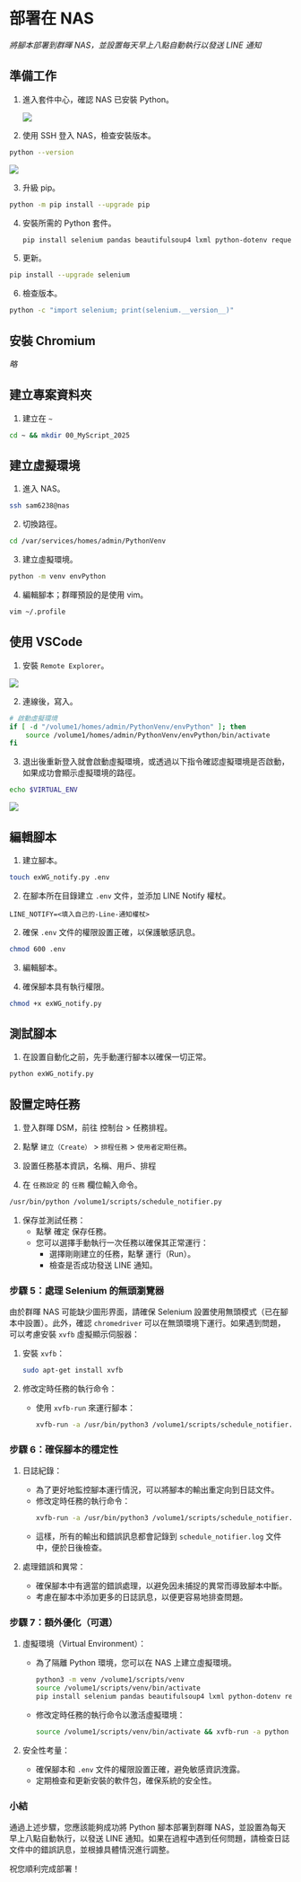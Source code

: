 # 部署在 NAS

_將腳本部署到群暉 NAS，並設置每天早上八點自動執行以發送 LINE 通知_

## 準備工作

1. 進入套件中心，確認 NAS 已安裝 Python。

    ![](images/img_02.png)

2. 使用 SSH 登入 NAS，檢查安裝版本。

```bash
python --version
```

![](images/img_03.png)

3. 升級 pip。

```bash
python -m pip install --upgrade pip
```

4. 安裝所需的 Python 套件。

    ```bash
    pip install selenium pandas beautifulsoup4 lxml python-dotenv requests
    ```

5. 更新。

```bash
pip install --upgrade selenium
```

6. 檢查版本。

```bash
python -c "import selenium; print(selenium.__version__)"
```

## 安裝 Chromium

_略_

## 建立專案資料夾

1. 建立在 `~`

```bash
cd ~ && mkdir 00_MyScript_2025
```

## 建立虛擬環境

1. 進入 NAS。

```bash
ssh sam6238@nas
```

2. 切換路徑。

```bash
cd /var/services/homes/admin/PythonVenv
```

3. 建立虛擬環境。

```bash
python -m venv envPython
```

4. 編輯腳本；群暉預設的是使用 vim。 

```bash
vim ~/.profile
```

## 使用 VSCode

1. 安裝 `Remote Explorer`。

![](images/img_04.png)

2. 連線後，寫入。

```bash
# 啟動虛擬環境
if [ -d "/volume1/homes/admin/PythonVenv/envPython" ]; then
    source /volume1/homes/admin/PythonVenv/envPython/bin/activate
fi
```

3. 退出後重新登入就會啟動虛擬環境，或透過以下指令確認虛擬環境是否啟動，如果成功會顯示虛擬環境的路徑。

```bash
echo $VIRTUAL_ENV
```

![](images/img_05.png)

## 編輯腳本

1. 建立腳本。

```bash
touch exWG_notify.py .env
```

2. 在腳本所在目錄建立 `.env` 文件，並添加 LINE Notify 權杖。

```
LINE_NOTIFY=<填入自己的-Line-通知權杖>
```

2. 確保 `.env` 文件的權限設置正確，以保護敏感訊息。

```bash
chmod 600 .env
```

3. 編輯腳本。

2. 確保腳本具有執行權限。

```bash
chmod +x exWG_notify.py
```

## 測試腳本

1. 在設置自動化之前，先手動運行腳本以確保一切正常。

```bash
python exWG_notify.py
```

## 設置定時任務

1. 登入群暉 DSM，前往 控制台 > 任務排程。

2. 點擊 `建立（Create）` > `排程任務` > `使用者定期任務`。
   
3. 設置任務基本資訊，名稱、用戶、排程

4. 在 `任務設定` 的 `任務` 欄位輸入命令。

```bash
/usr/bin/python /volume1/scripts/schedule_notifier.py
```

1. 保存並測試任務：
   - 點擊 確定 保存任務。
   - 您可以選擇手動執行一次任務以確保其正常運行：
     - 選擇剛剛建立的任務，點擊 運行（Run）。
     - 檢查是否成功發送 LINE 通知。

### 步驟 5：處理 Selenium 的無頭瀏覽器

由於群暉 NAS 可能缺少圖形界面，請確保 Selenium 設置使用無頭模式（已在腳本中設置）。此外，確認 `chromedriver` 可以在無頭環境下運行。如果遇到問題，可以考慮安裝 `xvfb` 虛擬顯示伺服器：

1. 安裝 `xvfb`：
   ```bash
   sudo apt-get install xvfb
   ```

2. 修改定時任務的執行命令：
   - 使用 `xvfb-run` 來運行腳本：
     ```bash
     xvfb-run -a /usr/bin/python3 /volume1/scripts/schedule_notifier.py
     ```

### 步驟 6：確保腳本的穩定性

1. 日誌紀錄：
   - 為了更好地監控腳本運行情況，可以將腳本的輸出重定向到日誌文件。
   - 修改定時任務的執行命令：
     ```bash
     xvfb-run -a /usr/bin/python3 /volume1/scripts/schedule_notifier.py >> /volume1/scripts/schedule_notifier.log 2>&1
     ```
   - 這樣，所有的輸出和錯誤訊息都會記錄到 `schedule_notifier.log` 文件中，便於日後檢查。

2. 處理錯誤和異常：
   - 確保腳本中有適當的錯誤處理，以避免因未捕捉的異常而導致腳本中斷。
   - 考慮在腳本中添加更多的日誌訊息，以便更容易地排查問題。

### 步驟 7：額外優化（可選）

1. 虛擬環境（Virtual Environment）：
   - 為了隔離 Python 環境，您可以在 NAS 上建立虛擬環境。
     ```bash
     python3 -m venv /volume1/scripts/venv
     source /volume1/scripts/venv/bin/activate
     pip install selenium pandas beautifulsoup4 lxml python-dotenv requests
     ```
   - 修改定時任務的執行命令以激活虛擬環境：
     ```bash
     source /volume1/scripts/venv/bin/activate && xvfb-run -a python /volume1/scripts/schedule_notifier.py >> /volume1/scripts/schedule_notifier.log 2>&1
     ```

2. 安全性考量：
   - 確保腳本和 `.env` 文件的權限設置正確，避免敏感資訊洩露。
   - 定期檢查和更新安裝的軟件包，確保系統的安全性。

### 小結

通過上述步驟，您應該能夠成功將 Python 腳本部署到群暉 NAS，並設置為每天早上八點自動執行，以發送 LINE 通知。如果在過程中遇到任何問題，請檢查日誌文件中的錯誤訊息，並根據具體情況進行調整。

祝您順利完成部署！